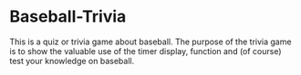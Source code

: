 # Baseball-Trivia
This is a quiz or trivia game about baseball. The purpose of the trivia game is to show the valuable use of the timer display, function and (of course) test your knowledge on baseball. 